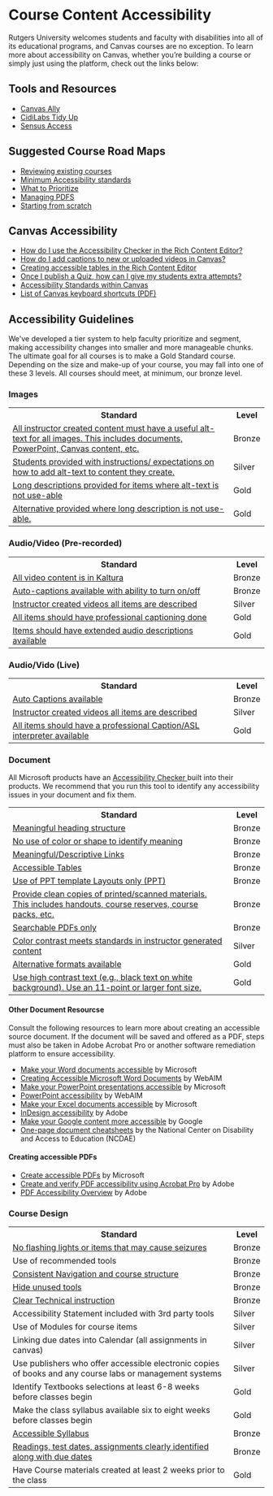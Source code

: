 <h1> Course Content Accessibility </h1>
<p> Rutgers University welcomes students and faculty with disabilities into all of its educational programs, and Canvas courses are no exception. To learn more about accessibility on Canvas, whether you’re building a course or simply just using the platform, check out the links below: </p>

<h2>Tools and Resources</h2>
<ul>
    <li> <a href="https://canvas.rutgers.edu/external-apps/ally/"> Canvas Ally </a> </li>
    <li> <a href="https://canvas.rutgers.edu/external-apps/cidilabs-tidyup/"> CidiLabs Tidy Up </a> </li>
    <li> <a href="https://it.rutgers.edu/digital-accessibility/knowledgebase/sensusaccess/"> Sensus Access </a> </li>
</ul>

<h2> Suggested Course Road Maps </h2>
<ul>
    <li><a href="https://ithelp.rutgers.edu/sp?id=kb_article_view&sysparm_article=KB0018313"> Reviewing existing courses</a></li>
    <li><a href="https://ithelp.rutgers.edu/sp?id=kb_article_view&sysparm_article=KB0018311">Minimum Accessibility standards</a></li>
    <li><a href="https://jkhurdan.github.io/A11yTraining/CourseContent/CourseContentHelperV2.html">What to Prioritize</a></li>
    <li><a href="https://ithelp.rutgers.edu/sp?id=kb_article_view&sysparm_article=KB0018359">Managing PDFS</a></li>
    <li> <a href="https://ithelp.rutgers.edu/sp?id=kb_article_view&sysparm_article=KB0018304"> Starting from scratch </a> </li> 
</ul>

<h2> Canvas Accessibility </h2>

<ul>
    <li> <a href="https://community.canvaslms.com/t5/Canvas-Basics-Guide/How-do-I-use-the-Accessibility-Checker-in-the-Rich-Content/ta-p/618238"> How do I use the Accessibility Checker in the Rich Content Editor? </a></li>
    <li> <a href="https://community.canvaslms.com/t5/Canvas-Basics-Guide/How-do-I-add-captions-to-new-or-uploaded-videos-in-the-Rich/ta-p/618250"> How do I add captions to new or uploaded videos in Canvas? </a></li>
    <li> <a href="https://community.canvaslms.com/t5/Canvas-Developers-Group/Table-Accessibility-in-Canvas/ba-p/277208"> Creating accessible tables in the Rich Content Editor </a></li>
    <li> <a href="https://community.canvaslms.com/t5/Instructor-Guide/Once-I-publish-a-quiz-how-can-I-give-my-students-extra-attempts/ta-p/1242"> Once I publish a Quiz, how can I give my students extra attempts? </a></li>
    <li> <a href="https://community.canvaslms.com/t5/Canvas-Basics-Guide/What-are-the-Canvas-accessibility-standards/ta-p/1564"> Accessibility Standards within Canvas</a></li>
    <li> <a href="https://community.canvaslms.com/t5/Canvas-Resource-Documents/Canvas-Keyboard-Shortcuts/ta-p/387069"> List of Canvas keyboard shortcuts (PDF)</a></li>
    </ul>

<h2> Accessibility Guidelines </h2>
We've developed a tier system to help faculty prioritize and segment, making accessibility changes into smaller and more manageable chunks. The ultimate goal for all courses is to make a Gold Standard course. Depending on the size and make-up of your course, you may fall into one of these 3 levels. All courses should meet, at minimum, our bronze level.


<h3> Images </h3>
<table>
    <tr>
        <th>Standard</th>
        <th>Level</th>
    </tr>
    <tr>
        <td> <a href="https://it.rutgers.edu/digital-accessibility/course-content-images/#Images1.1"> All instructor created content must have a useful alt-text for all images. This includes documents, PowerPoint, Canvas content, etc. </a>	</td>
        <td> Bronze </td>
    </tr>
        <tr>
        <td> <a href="https://it.rutgers.edu/digital-accessibility/course-content-images/#images1.2"> Students provided with instructions/ expectations on how to add alt-text to content they create. </a>	</td>
        <td> Silver </td>
    </tr>
        <tr>
        <td> <a href="https://it.rutgers.edu/digital-accessibility/course-content-images/#images1.3"> Long descriptions provided for items where alt-text is not use-able </a></td>
        <td> Gold </td>
    </tr>
        <tr>
        <td> <a href="https://it.rutgers.edu/digital-accessibility/course-content-images/#images1.4"> Alternative provided where long description is not use-able. </a> </td>
        <td> Gold </td>
    </tr>
</table>

	
<h3> Audio/Video (Pre-recorded) </h3>
<table>
     <tr>
        <th>Standard</th>
        <th>Level</th>
    </tr>
	        <tr>
        <td> <a href="https://it.rutgers.edu/digital-accessibility/course-content-audio-video/#audiovideo1.1"> All video content is in Kaltura </a></td>
        <td>Bronze</td>
	</tr>
    <tr>
        <td> <a href="https://it.rutgers.edu/digital-accessibility/course-content-audio-video/#audiovideo1.2"> Auto-captions available with ability to turn on/off 
	</a></td>
        <td>Bronze </td>
    </tr>
	        <tr>
        <td> <a href="https://it.rutgers.edu/digital-accessibility/course-content-audio-video/#audiovideo1.3"> Instructor created videos all items are described </a>  </td>
        <td> Silver </td>
    </tr>
        <tr>
        <td> <a href="https://it.rutgers.edu/digital-accessibility/course-content-audio-video/#audiovideo1.4"> All items should have professional captioning done </a> </td>
        <td> Gold </td>
    </tr>
        <tr>
        <td> <a href="https://it.rutgers.edu/digital-accessibility/course-content-audio-video/#audiovideo1.5">
Items should have extended audio descriptions available </a> </td>
        <td> Gold </td>
    </tr>

</table>

<h3> Audio/Vido (Live) </h3>
<table>
     <tr>
        <th>Standard</th>
        <th>Level</th>
    </tr>
    <tr>
        <td><a href="https://it.rutgers.edu/digital-accessibility/audio-video-live/#audiovideolive1.1">Auto Captions available </a></td>
        <td> Bronze</td>
    </tr>
	        <tr>
        <td><a href="https://it.rutgers.edu/digital-accessibility/audio-video-live/#audiovideolive1.2">Instructor created videos all items are described </a></td>
        <td>Silver</td>
    </tr>
        <tr>
        <td><a href="https://it.rutgers.edu/digital-accessibility/audio-video-live/#audiovideolive1.3">All items should have a professional Caption/ASL interpreter available</a></td>
        <td>Gold</td>
    </tr>
</table>

<h3> Document </h3>
<p> All Microsoft products have an <a href="https://support.microsoft.com/en-us/office/improve-accessibility-with-the-accessibility-checker-a16f6de0-2f39-4a2b-8bd8-5ad801426c7f"> Accessibility Checker </a> built into their products. We recommend that you run this tool to identify any accessibility issues in your document and fix them. </p>

<table>
     <tr>
        <th>Standard</th>
        <th>Level</th>
    </tr>	
<tr> <td> <a href="https://it.rutgers.edu/digital-accessibility/course-content-documents/#document1.1"> Meaningful heading structure </a> </td>
	<td> Bronze </td>
    </tr> 
<tr> 
	<td> <a href="https://it.rutgers.edu/digital-accessibility/course-content-documents/#document1.2">No use of color or shape to identify meaning  </a> </td>
	<td> Bronze </td>
    </tr>
<tr>
	<td> <a href="https://it.rutgers.edu/digital-accessibility/course-content-documents/#document1.3"> Meaningful/Descriptive Links </a> </td>
	<td> Bronze </td>
    </tr>
<tr> 
	<td> <a href="https://it.rutgers.edu/digital-accessibility/course-content-documents/#document1.4"> Accessible Tables </a> </td>
	<td> Bronze </td>
    </tr>
<tr>
	<td> <a href="https://it.rutgers.edu/digital-accessibility/course-content-documents/#document1.5"> Use of PPT template Layouts only (PPT) </a> </td>
	<td> Bronze </td>
    </tr>
<tr>
	<td> <a href="https://it.rutgers.edu/digital-accessibility/course-content-documents/#document1.6"> Provide clean copies of printed/scanned materials. This includes handouts, course reserves, course packs, etc. </a> </td>
	<td> Bronze </td>
    </tr>
<tr> 
	<td> <a href="https://it.rutgers.edu/digital-accessibility/course-content-documents/#document1.7"> Searchable PDFs only </a> </td>
	<td> Bronze </td>
    </tr>
<tr> 
	<td> <a href="https://it.rutgers.edu/digital-accessibility/course-content-documents/#document1.8"> Color contrast meets standards in instructor generated content </a> </td>
	<td> Silver </td>
    </tr>
<tr> 
	<td> <a href="https://it.rutgers.edu/digital-accessibility/course-content-documents/#document1.9"> Alternative formats available </a> </td>
	<td> Gold </td>
    </tr> 
<tr> 
	<td> <a href="https://it.rutgers.edu/digital-accessibility/course-content-documents/#document1.10"> Use high contrast text (e.g., black text on white background). Use an 11-point or larger font size. </a> </td>
 <td> Gold </td>
    </tr> 
</table>

<h4> Other Document Resourcse</h4>
<p>Consult the following resources to learn more about creating an accessible source document. If the document will be saved and offered as a PDF, steps must also be taken in Adobe Acrobat Pro or another software remediation platform to ensure accessibility.</p>
<ul>
<li><a href="https://support.office.com/en-us/article/Make-your-Word-documents-accessible-d9bf3683-87ac-47ea-b91a-78dcacb3c66d" role="link">Make your Word documents accessible</a> by Microsoft</li>
<li><a href="https://webaim.org/techniques/word/" role="link">Creating Accessible Microsoft Word Documents</a> by WebAIM</li>
<li><a href="https://support.office.com/en-us/article/Make-your-PowerPoint-presentations-accessible-6f7772b2-2f33-4bd2-8ca7-dae3b2b3ef25?ui%3Den-US%26rs%3Den-US%26ad%3DUS" role="link">Make your PowerPoint presentations accessible</a> by Microsoft</li>
<li><a href="https://webaim.org/techniques/powerpoint/" role="link">PowerPoint accessibility</a> by WebAIM</li>
<li><a href="https://support.office.com/en-us/article/Make-your-Excel-spreadsheets-accessible-6cc05fc5-1314-48b5-8eb3-683e49b3e593?ui%3Den-US%26rs%3Den-US%26ad%3DUS" role="link">Make your Excel documents accessible</a> by Microsoft</li>
<li><a href="https://helpx.adobe.com/indesign/using/creating-accessible-pdfs.html" role="link">InDesign accessibility</a> by Adobe</li>
<li><a href="https://support.google.com/accessibility/answer/6199477?hl=en&amp;ref_topic=9114419&amp;sjid=1841031974687431398-NC" role="link">Make your Google content more accessible</a> by Google</li>
<li><a href="http://ncdae.org/resources/cheatsheets/" role="link">One-page document cheatsheets</a> by the National Center on Disability and Access to Education (NCDAE)</li>
</ul>
<h4>Creating accessible PDFs</h4>
<ul>
<li><a href="https://support.office.com/en-us/article/Create-accessible-PDFs-064625e0-56ea-4e16-ad71-3aa33bb4b7ed" role="link">Create accessible PDFs</a> by Microsoft</li>
<li><a href="https://helpx.adobe.com/acrobat/using/create-verify-pdf-accessibility.html" role="link">Create and verify PDF accessibility using Acrobat Pro</a> by Adobe</li>
<li><a href="https://www.adobe.com/accessibility/pdf/pdf-accessibility-overview.html" role="link">PDF Accessibility Overview</a> by Adobe</li>
</ul>

<h3> Course Design </h3>
<table>
	<tr>
		<th> Standard </th>
		<th> Level </th>
	</tr>
	<tr>
		<td> <a href="https://www.epilepsy.com/what-is-epilepsy/seizure-triggers/photosensitivity"> No flashing lights or items that may cause seizures </a> </td>
		<td> Bronze </td>
	</tr>
		<tr>
		<td> Use of recommended tools </td>
		<td> Bronze </td>
	</tr>
		<tr>
		<td> <a href="https://accessibility.huit.harvard.edu/use-consistent-navigation-and-orientation"> Consistent Navigation and course structure </a> </td>
		<td> Bronze </td>
	</tr>
		<tr>
		<td> <a href="https://support.csuchico.edu/TDClient/1984/Portal/KB/ArticleDet?ID=113496#:~:text=From%20the%20course%20sidebar%2C%20select,navigation%20item%20to%20hide%20it."> Hide unused tools </a> </td>
		<td> Bronze </td>
	</tr>
		<tr>
		<td> <a href="https://www.w3.org/WAI/WCAG2/supplemental/patterns/o4p07-step-instructions/"> Clear Technical instruction </a> </td>
		<td> Bronze </td>
	</tr>
		<tr>
		<td> Accessibility Statement included with 3rd party tools </td>
		<td> Silver </td>
	</tr>
		<tr>
		<td> Use of Modules for course items </td>
		<td>Silver </td>
	</tr>
		<tr>
		<td> Linking due dates into Calendar (all assignments in canvas) </td>
		<td> Silver</td>
	</tr>
		<tr>
		<td> Use publishers who offer accessible electronic copies of books and any course labs or management systems </td>
		<td> Silver</td>
	</tr>
		<tr>
		<td> Identify Textbooks selections at least 6-8 weeks before classes begin </td>
		<td> Gold </td>
	</tr>
		<tr>
		<td> Make the class syllabus available six to eight weeks before classes begin </td>
		<td> Gold </td>
	</tr>
		<tr>
		<td> <a href="https://www.washington.edu/doit/equal-access-universal-design-your-syllabus"> Accessible Syllabus </a> </td>
		<td> Bronze </td>
	</tr>
			<tr>
		<td> <a href="https://citl.illinois.edu/citl-101/teaching-learning/make-your-course-accessible/canvas-accessibility-guides/accessible-course-design-guide"> Readings, test dates, assignments clearly identified along with due dates </a> </td>
		<td> Bronze </td>
	</tr>
			<tr>
		<td> Have Course materials created at least 2 weeks prior to the class </td>
		<td> Gold </td>
	</tr>
</table>

